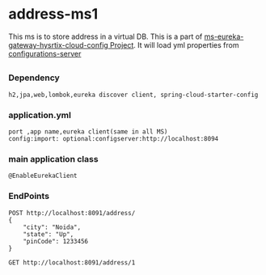 # address-ms1
  This ms is to store address in a virtual DB. This is a part of [ms-eureka-gateway-hysrtix-cloud-config Project](https://github.com/tsmahur/ms-eureka-gateway-hysrtix-cloud-config).
  It will load yml properties from [configurations-server](https://github.com/tsmahur/configurations-server)
##
### Dependency
    h2,jpa,web,lombok,eureka discover client, spring-cloud-starter-config
    
### application.yml
    port ,app name,eureka client(same in all MS)
    config:import: optional:configserver:http://localhost:8094

### main application class
    @EnableEurekaClient

### EndPoints
    POST http://localhost:8091/address/
    {
        "city": "Noida",
        "state": "Up",
        "pinCode": 1233456
    }

    GET http://localhost:8091/address/1
